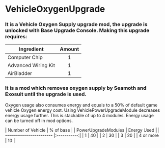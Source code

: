 # VehicleOxygenUpgrade

### It is a Vehicle Oxygen Supply upgrade mod, the upgrade is unlocked with Base Upgrade Console. Making this upgrade requires:

| Ingredient          | Amount |
| ------------------- |:------:|
| Computer Chip       | 1      |
| Advanced Wiring Kit | 1      |
| AirBladder          | 1      |

### It is a mod which removes oxygen supply by Seamoth and Exosuit until the upgrade is used.

Oxygen usage also consumes energy and equals to a 50% of default game vehicle Oxygen energy cost. Using VehiclePowerUpgradeModule decreases energy usage further. This is stackable of up to 4 modules. Energy usage can be turned off in mod options.

|    Number of Vehicle     |  % of base  |
|   PowerUpgradeModules    | Energy Used |
| ------------------------ |:-----------:|
| 1                        |    40       |
| 2                        |    30       |
| 3                        |    20       |
| 4 or more                |    10       |
